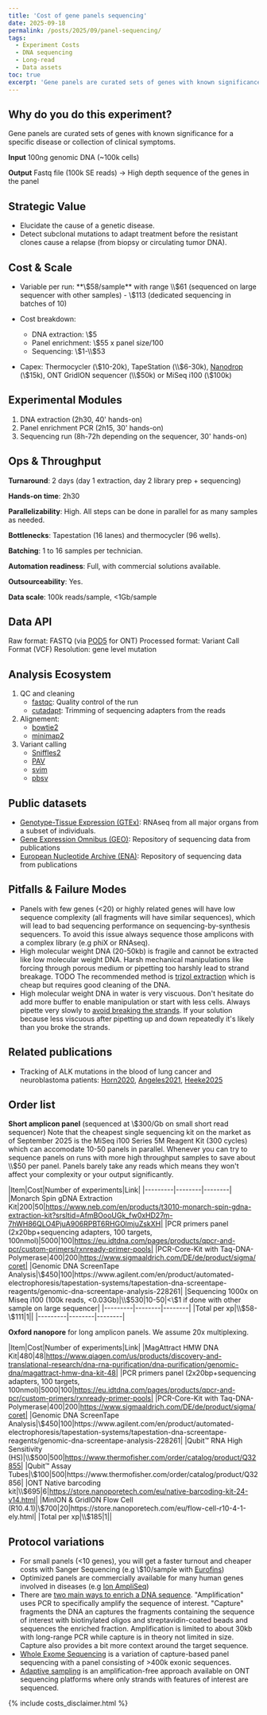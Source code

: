 ```yaml
---
title: 'Cost of gene panels sequencing'
date: 2025-09-18
permalink: /posts/2025/09/panel-sequencing/
tags:
  - Experiment Costs
  - DNA sequencing
  - Long-read
  - Data assets
toc: true
excerpt: 'Gene panels are curated sets of genes with known significance for a specific disease or collection of clinical symptoms that can help diagnose the disease.'
---
```


## Why do you do this experiment?

Gene panels are curated sets of genes with known significance for a specific disease or collection of clinical symptoms.

**Input** 100ng genomic DNA (~100k cells)

**Output** Fastq file (100k SE reads) -> High depth sequence of the genes in the panel

## Strategic Value

- Elucidate the cause of a genetic disease.
- Detect subclonal mutations to adapt treatment before the resistant clones cause a relapse (from biopsy or circulating tumor DNA).

## Cost & Scale

- Variable per run: **\\$58/sample** with range \\$61 (sequenced on large sequencer with other samples) - \\$113 (dedicated sequencing in batches of 10)
- Cost breakdown:
    + DNA extraction: \\$5
    + Panel enrichment: \\$55 x panel size/100
    + Sequencing: \\$1-\\$53

- Capex: Thermocycler (\\$10-20k), TapeStation (\\$6-30k), [Nanodrop](https://www.thermofisher.com/fr/fr/home/industrial/spectroscopy-elemental-isotope-analysis/molecular-spectroscopy/uv-vis-spectrophotometry/instruments/nanodrop.html) (\\$15k), ONT GridION sequencer (\\$50k) or MiSeq i100 (\\$100k)

## Experimental Modules

1. DNA extraction (2h30, 40' hands-on)
2. Panel enrichment PCR (2h15, 30' hands-on)
3. Sequencing run (8h-72h depending on the sequencer, 30' hands-on)

## Ops & Throughput

**Turnaround**: 2 days (day 1 extraction, day 2 library prep + sequencing)

**Hands-on time**: 2h30

**Parallelizability**: High. All steps can be done in parallel for as many samples as needed.

**Bottlenecks**: Tapestation (16 lanes) and thermocycler (96 wells).

**Batching**: 1 to 16 samples per technician.

**Automation readiness**: Full, with commercial solutions available.

**Outsourceability**: Yes.

**Data scale**: 100k reads/sample, <1Gb/sample

## Data API
Raw format: FASTQ (via [POD5](https://github.com/nanoporetech/pod5-file-format) for ONT)
Processed format: Variant Call Format (VCF)
Resolution: gene level mutation

## Analysis Ecosystem

1. QC and cleaning
    - [fastqc](https://www.bioinformatics.babraham.ac.uk/projects/fastqc/): Quality control of the run
    - [cutadapt](https://cutadapt.readthedocs.io/en/stable/): Trimming of sequencing adapters from the reads
2. Alignement:
    - [bowtie2](https://bowtie-bio.sourceforge.net/bowtie2/index.shtml)
    - [minimap2](https://github.com/lh3/minimap2)
3. Variant calling
    - [Sniffles2](https://github.com/fritzsedlazeck/Sniffles)
    - [PAV](https://github.com/EichlerLab/pav)
    - [svim](https://github.com/eldariont/svim)
    - [pbsv](https://github.com/PacificBiosciences/pbsv)

## Public datasets

- [Genotype-Tissue Expression (GTEx)](https://gtexportal.org/home/downloads/adult-gtex/long_read_data): RNAseq from all major organs from a subset of individuals.
- [Gene Expression Omnibus (GEO)](https://www.ncbi.nlm.nih.gov/geo/): Repository of sequencing data from publications
- [European Nucleotide Archive (ENA)](https://www.ebi.ac.uk/ena/browser/home): Repository of sequencing data from publications

## Pitfalls & Failure Modes

- Panels with few genes (<20) or highly related genes will have low sequence complexity (all fragments will have similar sequences), which will lead to bad sequencing performance on sequencing-by-synthesis sequencers. To avoid this issue always sequence those amplicons with a complex library (e.g phiX or RNAseq).
- High molecular weight DNA (20-50kb) is fragile and cannot be extracted like low molecular weight DNA. Harsh mechanical manipulations like forcing through porous medium or pipetting too harshly lead to strand breakage.
TODO The recommended method is [trizol extraction](https://nanoporetech.com/document/extraction-method/rna-human-cells) which is cheap but requires good cleaning of the DNA.
- High molecular weight DNA in water is very viscuous. Don't hesitate do add more buffer to enable manipulation or start with less cells. Always pipette very slowly to [avoid breaking the strands](https://www.qiagen.com/us/applications/molecular-biology-research/hmw-dna). If your solution because less viscuous after pipetting up and down repeatedly it's likely than you broke the strands.

## Related publications

- Tracking of ALK mutations in the blood of lung cancer and neuroblastoma patients: [Horn2020](https://pmc.ncbi.nlm.nih.gov/articles/PMC6823161/), [Angeles2021](https://pmc.ncbi.nlm.nih.gov/articles/PMC8651695/), [Heeke2025](https://www.jtocrr.org/article/S2666-3643(25)00011-6/fulltext)

## Order list

**Short amplicon panel** (sequenced at \\$300/Gb on small short read sequencer)
Note that the cheapest single sequencing kit on the market as of September 2025 is the MiSeq i100 Series 5M Reagent Kit (300 cycles) which can accomodate 10-50 panels in parallel.
Whenever you can try to sequence panels on runs with more high throughput samples to save about \\$50 per panel. Panels barely take any reads which means they won't affect your complexity or your output significantly.

|Item|Cost|Number of experiments|Link|
|---------|--------|--------|
|Monarch Spin gDNA Extraction Kit|200|50|https://www.neb.com/en/products/t3010-monarch-spin-gdna-extraction-kit?srsltid=AfmBOooUGk_fw0xHD27m-7hWH86QLO4PjuA906RPBT6RHGOlmjuZskXH|
|PCR primers panel (2x20bp+sequencing adapters, 100 targets, 100nmol)|5000|100|https://eu.idtdna.com/pages/products/qpcr-and-pcr/custom-primers/rxnready-primer-pools|
|PCR-Core-Kit with Taq-DNA-Polymerase|400|200|https://www.sigmaaldrich.com/DE/de/product/sigma/coret|
|Genomic DNA ScreenTape Analysis|\\$450|100|https://www.agilent.com/en/product/automated-electrophoresis/tapestation-systems/tapestation-dna-screentape-reagents/genomic-dna-screentape-analysis-228261|
|Sequencing 1000x on Miseq i100 (100k reads, <0.03Gb)|\\$530|10-50|<\\$1 if done with other sample on large sequencer|
|---------|--------|--------|
|Total per xp|\\$58-\\$111|1||
|---------|--------|--------|

**Oxford nanopore** for long amplicon panels. We assume 20x multiplexing.

|Item|Cost|Number of experiments|Link|
|MagAttract HMW DNA Kit|480|48|https://www.qiagen.com/us/products/discovery-and-translational-research/dna-rna-purification/dna-purification/genomic-dna/magattract-hmw-dna-kit-48|
|PCR primers panel (2x20bp+sequencing adapters, 100 targets, 100nmol)|5000|100|https://eu.idtdna.com/pages/products/qpcr-and-pcr/custom-primers/rxnready-primer-pools|
|PCR-Core-Kit with Taq-DNA-Polymerase|400|200|https://www.sigmaaldrich.com/DE/de/product/sigma/coret|
|Genomic DNA ScreenTape Analysis|\\$450|100|https://www.agilent.com/en/product/automated-electrophoresis/tapestation-systems/tapestation-dna-screentape-reagents/genomic-dna-screentape-analysis-228261|
|Qubit™ RNA High Sensitivity (HS)|\\$500|500|https://www.thermofisher.com/order/catalog/product/Q32855|
|Qubit™ Assay Tubes|\\$100|500|https://www.thermofisher.com/order/catalog/product/Q32856|
|ONT Native barcoding kit|\\$695|6|https://store.nanoporetech.com/eu/native-barcoding-kit-24-v14.html|
|MinION & GridION Flow Cell (R10.4.1)|\\$700|20|https://store.nanoporetech.com/eu/flow-cell-r10-4-1-ely.html|
|Total per xp|\\$185|1||

<!--
Monarch® HMW DNA Extraction Kit for Tissue|500|50|https://www.neb.com/en/products/t3060-monarch-hmw-dna-extraction-kit-for-tissue|
|ONT Ligation Sequencing Kit|600|6|https://store.nanoporetech.com/eu/ligation-sequencing-kit-v14.html|
-->

## Protocol variations

- For small panels (<10 genes), you will get a faster turnout and cheaper costs with Sanger Sequencing (e.g \\$10/sample with [Eurofins](https://eurofinsgenomics.com/en/products/dna-sequencing/sanger-sequencing/))
- Optimized panels are commercially available for many human genes involved in diseases (e.g [Ion AmpliSeq](https://www.thermofisher.com/fr/fr/home/life-science/sequencing/next-generation-sequencing/ion-torrent-next-generation-sequencing-workflow/ion-torrent-next-generation-sequencing-select-targets/ampliseq-target-selection/ion-ampliseq-on-demand-panels-targeted-sequencing.html))
- There are [two main ways to enrich a DNA sequence](https://www.illumina.com/techniques/sequencing/dna-sequencing/targeted-resequencing/targeted-panels.html). "Amplification" uses PCR to specifically amplify the sequence of interest. "Capture" fragments the DNA an captures the fragments containing the sequence of interest with biotinylated oligos and streptavidin-coated beads and sequences the enriched fraction. Amplification is limited to about 30kb with long-range PCR while capture is in theory not limited in size. Capture also provides a bit more context around the target sequence.
- [Whole Exome Sequencing](TODO) is a variation of capture-based panel sequencing with a panel consisting of >400k exonic sequences.
- [Adaptive sampling](https://a.storyblok.com/f/196663/x/adc22701be/gs_1089-en-_v3_28feb2025_digital.pdf) is an amplification-free approach available on ONT sequencing platforms where only strands with features of interest are sequenced.

{% include costs_disclaimer.html %}
